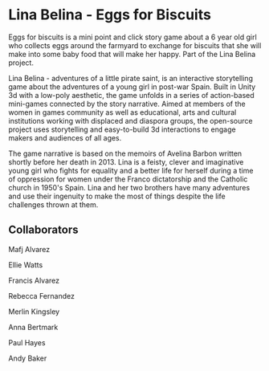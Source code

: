 # Lina Belina - Eggs for Biscuits

Eggs for biscuits is a mini point and click story game about a 6 year old girl who collects eggs around the farmyard to exchange for biscuits that she will make into some baby food that will make her happy. Part of the Lina Belina project. 

Lina Belina - adventures of a little pirate saint, is an interactive storytelling game about the adventures of a young girl in post-war Spain. Built in Unity 3d with a low-poly aesthetic, the game unfolds in a series of action-based mini-games connected by the story narrative. Aimed at members of the women in games community as well as educational, arts and cultural institutions working with displaced and diaspora groups, the open-source project uses storytelling and easy-to-build 3d interactions to engage makers and audiences of all ages. 

The game narrative is based on the memoirs of Avelina Barbon written shortly before her death in 2013. Lina is a feisty, clever and imaginative young girl who fights for equality and a better life for herself during a time of oppression for women under the Franco dictatorship and the Catholic church in 1950's Spain. Lina and her two brothers have many adventures and use their ingenuity to make the most of things despite the life challenges thrown at them. 

## Collaborators

Mafj Alvarez

Ellie Watts

Francis Alvarez

Rebecca Fernandez

Merlin Kingsley

Anna Bertmark

Paul Hayes

Andy Baker